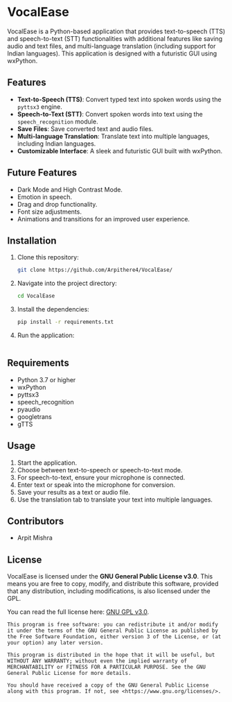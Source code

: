 # VocalEase

VocalEase is a Python-based application that provides text-to-speech (TTS) and speech-to-text (STT) functionalities with additional features like saving audio and text files, and multi-language translation (including support for Indian languages). This application is designed with a futuristic GUI using wxPython.

## Features

- **Text-to-Speech (TTS)**: Convert typed text into spoken words using the `pyttsx3` engine.
- **Speech-to-Text (STT)**: Convert spoken words into text using the `speech_recognition` module.
- **Save Files**: Save converted text and audio files.
- **Multi-language Translation**: Translate text into multiple languages, including Indian languages.
- **Customizable Interface**: A sleek and futuristic GUI built with wxPython.

## Future Features

- Dark Mode and High Contrast Mode.
- Emotion in speech.
- Drag and drop functionality.
- Font size adjustments.
- Animations and transitions for an improved user experience.

## Installation

1. Clone this repository:
    ```bash
    git clone https://github.com/Arpithere4/VocalEase/
    ```

2. Navigate into the project directory:
    ```bash
    cd VocalEase
    ```

3. Install the dependencies:
    ```bash
    pip install -r requirements.txt
    ```

4. Run the application:
    ```bash
    
    ```

## Requirements

- Python 3.7 or higher
- wxPython
- pyttsx3
- speech_recognition
- pyaudio
- googletrans
- gTTS 
## Usage

1. Start the application.
2. Choose between text-to-speech or speech-to-text mode.
3. For speech-to-text, ensure your microphone is connected.
4. Enter text or speak into the microphone for conversion.
5. Save your results as a text or audio file.
6. Use the translation tab to translate your text into multiple languages.

## Contributors

- Arpit Mishra
## License

VocalEase is licensed under the **GNU General Public License v3.0**. This means you are free to copy, modify, and distribute this software, provided that any distribution, including modifications, is also licensed under the GPL.

You can read the full license here: [GNU GPL v3.0](https://www.gnu.org/licenses/gpl-3.0.en.html).

```plaintext
This program is free software: you can redistribute it and/or modify it under the terms of the GNU General Public License as published by the Free Software Foundation, either version 3 of the License, or (at your option) any later version.

This program is distributed in the hope that it will be useful, but WITHOUT ANY WARRANTY; without even the implied warranty of MERCHANTABILITY or FITNESS FOR A PARTICULAR PURPOSE. See the GNU General Public License for more details.

You should have received a copy of the GNU General Public License along with this program. If not, see <https://www.gnu.org/licenses/>.
